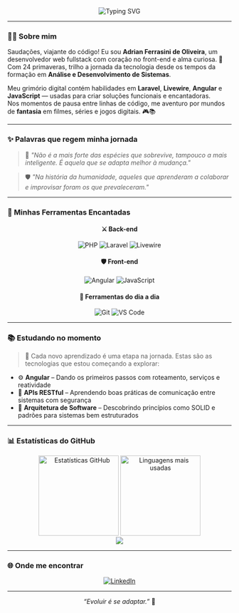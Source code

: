<div align="center">
  <img src="https://readme-typing-svg.demolab.com?font=Fira+Code&size=22&duration=1500&pause=500&color=4169E1&center=true&vCenter=true&width=750&lines=Desenvolvedor+Fullstack;Laravel+%7C+Angular+%7C+JavaScript" alt="Typing SVG" />
</div>

---

### 🧙‍♂️ Sobre mim

Saudações, viajante do código! Eu sou **Adrian Ferrasini de Oliveira**, um desenvolvedor web fullstack com coração no front-end e alma curiosa. 🎯  
Com 24 primaveras, trilho a jornada da tecnologia desde os tempos da formação em **Análise e Desenvolvimento de Sistemas**.  

Meu grimório digital contém habilidades em **Laravel**, **Livewire**, **Angular** e **JavaScript** — usadas para criar soluções funcionais e encantadoras.  
Nos momentos de pausa entre linhas de código, me aventuro por mundos de **fantasia** em filmes, séries e jogos digitais. 🎮📚

---

### ✨ Palavras que regem minha jornada

> 🧭 *"Não é a mais forte das espécies que sobrevive, tampouco a mais inteligente. É aquela que se adapta melhor à mudança."*

> 🛡️ *"Na história da humanidade, aqueles que aprenderam a colaborar e improvisar foram os que prevaleceram."*

---

### 🧰 Minhas Ferramentas Encantadas

<div align="center">

#### ⚔️ Back-end

![PHP](https://img.shields.io/badge/PHP-777BB4?style=for-the-badge&logo=php&logoColor=white)
![Laravel](https://img.shields.io/badge/Laravel-F72C1F?style=for-the-badge&logo=laravel&logoColor=white)
![Livewire](https://img.shields.io/badge/Livewire-3498db?style=for-the-badge&logo=laravel)

#### 🛡️ Front-end

![Angular](https://img.shields.io/badge/Angular-DD0031?style=for-the-badge&logo=angular&logoColor=white)
![JavaScript](https://img.shields.io/badge/JavaScript-F7DF1E?style=for-the-badge&logo=javascript&logoColor=black)

#### 🧪 Ferramentas do dia a dia

![Git](https://img.shields.io/badge/Git-F05032?style=for-the-badge&logo=git&logoColor=white)
![VS Code](https://img.shields.io/badge/VSCode-007ACC?style=for-the-badge&logo=visual-studio-code&logoColor=white)

</div>

---

### 📚 Estudando no momento

> 🚀 Cada novo aprendizado é uma etapa na jornada. Estas são as tecnologias que estou começando a explorar:

- ⚙️ **Angular** – Dando os primeiros passos com roteamento, serviços e reatividade  
- 🔗 **APIs RESTful** – Aprendendo boas práticas de comunicação entre sistemas com segurança  
- 🧱 **Arquitetura de Software** – Descobrindo princípios como SOLID e padrões para sistemas bem estruturados

---

### 📊 Estatísticas do GitHub

<div align="center">
  <img height="180em" src="https://github-readme-stats.vercel.app/api?username=adrianf66&show_icons=true&theme=dracula&count_private=true&include_all_commits=true" alt="Estatísticas GitHub" />
  <img height="180em" src="https://github-readme-stats.vercel.app/api/top-langs/?username=adrianf66&layout=compact&langs_count=7&theme=dracula" alt="Linguagens mais usadas" />
</div>

<div align="center">
  <img src="https://streak-stats.demolab.com?user=adrianf66&theme=dracula&date_format=j%20M%5B%20Y%5D" />
</div>

---

### 🌐 Onde me encontrar

<div align="center">
  <a href="https://www.linkedin.com/in/adrian-ferrasini-de-oliveira-850802235" target="_blank">
    <img src="https://img.shields.io/badge/-LinkedIn-%230077B5?style=for-the-badge&logo=linkedin&logoColor=white" alt="LinkedIn" />
  </a>
</div>

---

<div align="center">
  <i>“Evoluir é se adaptar.”</i> 🔄  
</div>
